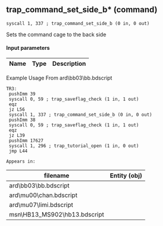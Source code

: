 ## trap_command_set_side_b* (command)

`syscall 1, 337 ; trap_command_set_side_b (0 in, 0 out)`

Sets the command cage to the back side

#### Input parameters
| Name | Type | Description
|------|------|------------


Example Usage From ard\bb03\bb.bdscript
```plaintext
TR3:
 pushImm 39
 syscall 0, 59 ; trap_saveflag_check (1 in, 1 out)
 eqz 
 jz L56
 syscall 1, 337 ; trap_command_set_side_b (0 in, 0 out)
 pushImm 38
 syscall 0, 59 ; trap_saveflag_check (1 in, 1 out)
 eqz 
 jz L39
 pushImm 17627
 syscall 1, 296 ; trap_tutorial_open (1 in, 0 out)
 jmp L44
```





	Appears in:
| filename | Entity (obj)
|----------|-------------
| ard\bb03\bb.bdscript       |           
| ard\mu00\chan.bdscript       |           
| ard\mu07\limi.bdscript       |           
| msn\HB13_MS902\hb13.bdscript       |           



